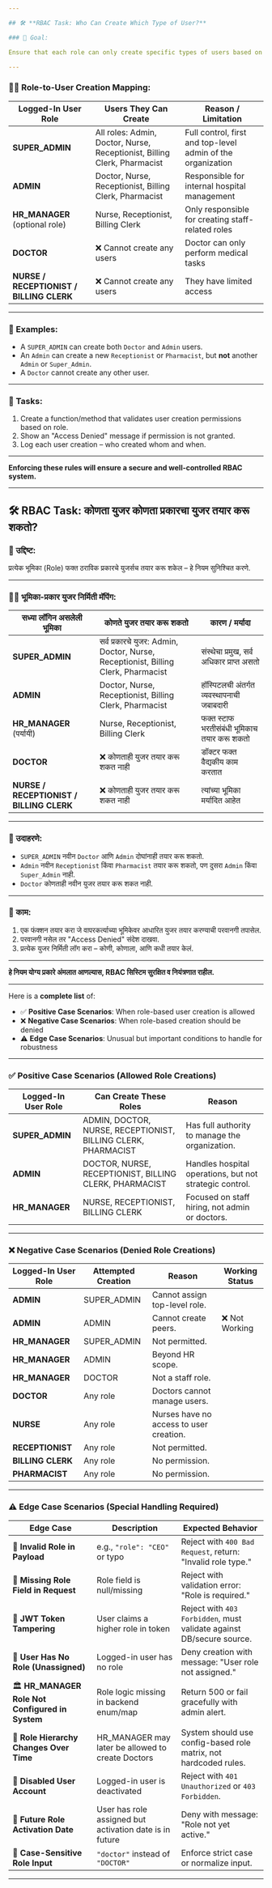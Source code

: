 ```yaml
---

## 🛠️ **RBAC Task: Who Can Create Which Type of User?**

### 🎯 Goal:

Ensure that each role can only create specific types of users based on predefined rules.

---
```


### 🧑‍💼 **Role-to-User Creation Mapping:**

| **Logged-In User Role**                  | **Users They Can Create**                                                | **Reason / Limitation**                                     |
| ---------------------------------------- | ------------------------------------------------------------------------ | ----------------------------------------------------------- |
| **SUPER\_ADMIN**                         | All roles: Admin, Doctor, Nurse, Receptionist, Billing Clerk, Pharmacist | Full control, first and top-level admin of the organization |
| **ADMIN**                                | Doctor, Nurse, Receptionist, Billing Clerk, Pharmacist                   | Responsible for internal hospital management                |
| **HR\_MANAGER** (optional role)          | Nurse, Receptionist, Billing Clerk                                       | Only responsible for creating staff-related roles           |
| **DOCTOR**                               | ❌ Cannot create any users                                                | Doctor can only perform medical tasks                       |
| **NURSE / RECEPTIONIST / BILLING CLERK** | ❌ Cannot create any users                                                | They have limited access                                    |

---

### 🔐 Examples:

* A `SUPER_ADMIN` can create both `Doctor` and `Admin` users.
* An `Admin` can create a new `Receptionist` or `Pharmacist`, but **not** another `Admin` or `Super_Admin`.
* A `Doctor` cannot create any other user.

---

### 📝 Tasks:

1. Create a function/method that validates user creation permissions based on role.
2. Show an "Access Denied" message if permission is not granted.
3. Log each user creation – who created whom and when.

---

**Enforcing these rules will ensure a secure and well-controlled RBAC system.**

---

## 🛠️ **RBAC Task: कोणता युजर कोणता प्रकारचा युजर तयार करू शकतो?**

### 🎯 उद्दिष्ट:

प्रत्येक भूमिका (Role) फक्त ठराविक प्रकारचे युजर्सच तयार करू शकेल – हे नियम सुनिश्चित करणे.

---

### 🧑‍💼 **भूमिका-प्रकार युजर निर्मिती मॅपिंग:**

| **सध्या लॉगिन असलेली भूमिका**            | **कोणते युजर तयार करू शकतो**                                                      | **कारण / मर्यादा**                          |
| ---------------------------------------- | --------------------------------------------------------------------------------- | ------------------------------------------- |
| **SUPER\_ADMIN**                         | सर्व प्रकारचे युजर: Admin, Doctor, Nurse, Receptionist, Billing Clerk, Pharmacist | संस्थेचा प्रमुख, सर्व अधिकार प्राप्त असतो   |
| **ADMIN**                                | Doctor, Nurse, Receptionist, Billing Clerk, Pharmacist                            | हॉस्पिटलची अंतर्गत व्यवस्थापनाची जबाबदारी   |
| **HR\_MANAGER** (पर्यायी)                | Nurse, Receptionist, Billing Clerk                                                | फक्त स्टाफ भरतीसंबंधी भूमिकाच तयार करू शकतो |
| **DOCTOR**                               | ❌ कोणताही युजर तयार करू शकत नाही                                                  | डॉक्टर फक्त वैद्यकीय काम करतात              |
| **NURSE / RECEPTIONIST / BILLING CLERK** | ❌ कोणताही युजर तयार करू शकत नाही                                                  | त्यांच्या भूमिका मर्यादित आहेत              |

---

### 🔐 उदाहरणे:

* `SUPER_ADMIN` नवीन `Doctor` आणि `Admin` दोघांनाही तयार करू शकतो.
* `Admin` नवीन `Receptionist` किंवा `Pharmacist` तयार करू शकतो, पण दुसरा `Admin` किंवा `Super_Admin` नाही.
* `Doctor` कोणताही नवीन युजर तयार करू शकत नाही.

---

### 📝 काम:

1. एक फंक्शन तयार करा जे वापरकर्त्याच्या भूमिकेवर आधारित युजर तयार करण्याची परवानगी तपासेल.
2. परवानगी नसेल तर "Access Denied" संदेश दाखवा.
3. प्रत्येक युजर निर्मिती लॉग करा – कोणी, कोणाला, आणि कधी तयार केलं.

---

**हे नियम योग्य प्रकारे अंमलात आणल्यास, RBAC सिस्टिम सुरक्षित व नियंत्रणात राहील.**

---


Here is a **complete list** of:

* ✅ **Positive Case Scenarios**: When role-based user creation is allowed
* ❌ **Negative Case Scenarios**: When role-based creation should be denied
* ⚠️ **Edge Case Scenarios**: Unusual but important conditions to handle for robustness

---

### ✅ Positive Case Scenarios (Allowed Role Creations)

| Logged-In User Role | Can Create These Roles                                        | Reason                                                  |
| ------------------- | ------------------------------------------------------------- | ------------------------------------------------------- |
| **SUPER\_ADMIN**    | ADMIN, DOCTOR, NURSE, RECEPTIONIST, BILLING CLERK, PHARMACIST | Has full authority to manage the organization.          |
| **ADMIN**           | DOCTOR, NURSE, RECEPTIONIST, BILLING CLERK, PHARMACIST        | Handles hospital operations, but not strategic control. |
| **HR\_MANAGER**     | NURSE, RECEPTIONIST, BILLING CLERK                            | Focused on staff hiring, not admin or doctors.          |

---

### ❌ Negative Case Scenarios (Denied Role Creations)
| Logged-In User Role | Attempted Creation |    Reason                                | Working Status |
|---------------------|--------------------|------------------------------------------|----------------|
| **ADMIN**           | SUPER_ADMIN        | Cannot assign top-level role.            |                |
| **ADMIN**           | ADMIN              | Cannot create peers.                     | ❌ Not Working |
| **HR_MANAGER**      | SUPER_ADMIN        | Not permitted.                           |                |
| **HR_MANAGER**      | ADMIN              | Beyond HR scope.                         |                |
| **HR_MANAGER**      | DOCTOR             | Not a staff role.                        |                |
| **DOCTOR**          | Any role           | Doctors cannot manage users.             |                |
| **NURSE**           | Any role           | Nurses have no access to user creation.  |                |
| **RECEPTIONIST**    | Any role           | Not permitted.                           |                |
| **BILLING CLERK**   | Any role           | No permission.                           |                |
| **PHARMACIST**      | Any role           | No permission.                           |                |


---

### ⚠️ Edge Case Scenarios (Special Handling Required)

| Edge Case                                         | Description                                             | Expected Behavior                                                    |
| ------------------------------------------------- | ------------------------------------------------------- | -------------------------------------------------------------------- |
| 🧪 **Invalid Role in Payload**                    | e.g., `"role": "CEO"` or typo                           | Reject with `400 Bad Request`, return: "Invalid role type."          |
| 🧾 **Missing Role Field in Request**              | Role field is null/missing                              | Reject with validation error: "Role is required."                    |
| 🔑 **JWT Token Tampering**                        | User claims a higher role in token                      | Reject with `403 Forbidden`, must validate against DB/secure source. |
| 🔐 **User Has No Role (Unassigned)**              | Logged-in user has no role                              | Deny creation with message: "User role not assigned."                |
| 🏛️ **HR\_MANAGER Role Not Configured in System** | Role logic missing in backend enum/map                  | Return 500 or fail gracefully with admin alert.                      |
| 📜 **Role Hierarchy Changes Over Time**           | HR\_MANAGER may later be allowed to create Doctors      | System should use config-based role matrix, not hardcoded rules.     |
| 🛑 **Disabled User Account**                      | Logged-in user is deactivated                           | Reject with `401 Unauthorized` or `403 Forbidden`.                   |
| 📅 **Future Role Activation Date**                | User has role assigned but activation date is in future | Deny with message: "Role not yet active."                            |
| 🧪 **Case-Sensitive Role Input**                  | `"doctor"` instead of `"DOCTOR"`                        | Enforce strict case or normalize input.                              |

---


